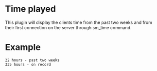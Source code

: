 # Time played
This plugin will display the clients time from the past two weeks and from their first connection on the server through sm_time command. 

# Example
```
22 hours - past two weeks
335 hours - on record
```
